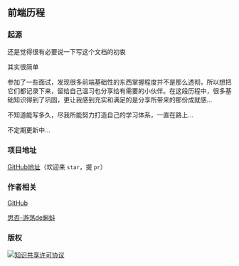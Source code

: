 ## 前端历程

### 起源

还是觉得很有必要说一下写这个文档的初衷

其实很简单

参加了一些面试，发现很多前端基础性的东西掌握程度并不是那么透彻，所以想把它们都记录下来，留给自己温习也分享给有需要的小伙伴。在这段历程中，很多基础知识得到了巩固，更让我感到充实和满足的是分享所带来的那份成就感…

不知道能写多久，尽我所能努力打造自己的学习体系，一直在路上…

不定期更新中…

### 项目地址

[GitHub地址](https://github.com/ltadpoles/web-document)（欢迎来 `star`，提 `pr`）

### 作者相关

[GitHub](https://github.com/ltadpoles)

[思否-游荡de蝌蚪](https://segmentfault.com/u/youdangde_5c8b208a23f95)

### 版权

<a rel="license" href="http://creativecommons.org/licenses/by-sa/4.0/"><img alt="知识共享许可协议" style="border-width:0" src="https://i.creativecommons.org/l/by-sa/4.0/88x31.png" /></a>